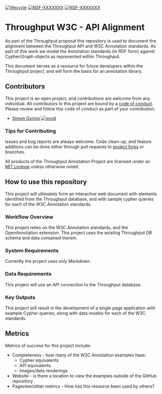 [![lifecycle](https://img.shields.io/badge/lifecycle-experimental-orange.svg)](https://www.tidyverse.org/lifecycle/#experimental)
[![NSF-XXXXXXX](https://img.shields.io/badge/NSF-XXXXXXX-blue.svg)](https://nsf.gov/awardsearch/showAward?AWD_ID=XXXXXXX) [![NSF-XXXXXXX](https://img.shields.io/badge/NSF-XXXXXXX-blue.svg)](https://nsf.gov/awardsearch/showAward?AWD_ID=XXXXXXX)

# Throughput W3C - API Alignment

As part of the Throughput proposal this repository is used to document the alignment between the Throughput API and W3C Annotation standards.  As part of this work we model the Annotation standards (in RDF form) against Cypher/Graph objects as represented within Throughput.

This document serves as a resource for future developers within the Throughput project, and will form the basis for an annotation library.

## Contributors

This project is an open project, and contributions are welcome from any individual.  All contributors to this project are bound by a [code of conduct](CODE_OF_CONDUCT.md).  Please review and follow this code of conduct as part of your contribution.

  * [Simon Goring](http://example.com/contributor_url1) [![orcid](https://img.shields.io/badge/orcid-0000--0002--2700--4605-brightgreen.svg)](https://orcid.org/0000-0002-2700-4605)

### Tips for Contributing

Issues and bug reports are always welcome.  Code clean-up, and feature additions can be done either through pull requests to [project forks]() or branches.

All products of the Throughput Annotation Project are licensed under an [MIT License](LICENSE.md) unless otherwise noted.

## How to use this repository

This project will ultimately form an interactive web document with elements identified from the Throughput database, and with sample cypher queries for each of the W3C Annotation standards.

### Workflow Overview

This project relies on the W3C Annotation standards, and the OpenAnnotation extension.  This project uses the existing Throughput DB schema and data contained therein.

### System Requirements

Currently the project uses only Markdown.

### Data Requirements

This project will use an API connection to the Throughput database.

### Key Outputs

This project will result in the development of a single page application with example Cypher queries, along with data models for each of the W3C standards.

## Metrics

Metrics of success for this project include:
  * Completeness - how many of the W3C Annotation examples have:
    - Cypher equivalents
    - API equivalents
    - Images/data renderings
  * Website - is there a location to view the examples outside of the GitHub repository
  * Pageview/other metrics - How has this resource been used by others?
